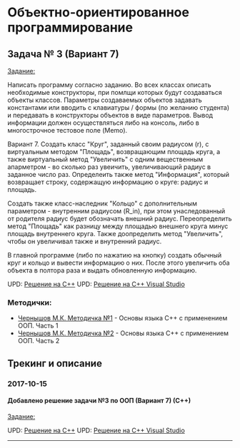 # Объектно-ориентированное программирование

## Задача № 3 (Вариант 7)

[Задание:](./OOP/lab03/%D0%97%D0%B0%D0%B4%D0%B0%D0%BD%D0%B8%D0%B503.txt)

Написать программу согласно заданию. Во всех классах описать необходимые конструкторы, при помлщи которых будут создаваться объекты классов. Параметры создаваемых объектов задавать константами или вводить с клавиатуры / формы (по желанию студента) и передавать в конструкторы объектов в виде параметров. Вывод информации должен осуществляться либо на консоль, либо в многострочное тестовое поле (Memo).

Вариант 7. Создать класс "Круг", заданный своим радиусом (r), с виртуальным методом "Площадь", возвращающим площадь круга, а также виртуальный метод "Увеличить" с одним вещественным апарметром - во сколько раз увеичить, увеличивающий радиус в заданное число раз. Определеить также метод "Информация", который возвращает строку, содержащую информацию о круге: радиус и площадь.

Создать также класс-наследник "Кольцо" с дополнительным параметром - внутренним радиусом (R_in), при этом унаследованный от родителя радиус будет обозначать внешний радиус. Переопределить метод "Площадь" как разницу между площадью внешнего круга минус площадь внутреннего круга. Также доопределить метод "Увеличить", чтобы он увеличивал также и внутренний радиус.

В главной программе (либо по нажатию на кнопку) создать обычный круг и кольцо и вывести информацию о них. После этого увеличить оба объекта в полтора раза и выдать обновленную информацию.

UPD: [Решение на С++](./OOP/lab03/c%2B%2B/main.cpp)
UPD: [Решение на С++ Visual Studio](./OOP/lab03/c%2B%2BVS)

### Методички:
- [Чернышов М.К. Методичка №1](https://cloud.mail.ru/public/MHuZ/KoQVWrJGw) - Основы языка C++ с применением ООП. Часть 1
- [Чернышов М.К. Методичка №2](https://cloud.mail.ru/public/4oma/9qFewBLvP) - Основы языка C++ с применением ООП. Часть 2

## Трекинг и описание


### 2017-10-15
#### Добавлено решение задачи №3 по ООП (Вариант 7) (С++)
[Задание:](./OOP/lab03/%D0%97%D0%B0%D0%B4%D0%B0%D0%BD%D0%B8%D0%B503.txt)

UPD: [Решение на С++](./OOP/lab03/c%2B%2B/main.cpp)
UPD: [Решение на С++ Visual Studio](./OOP/lab03/c%2B%2BVS)

-------